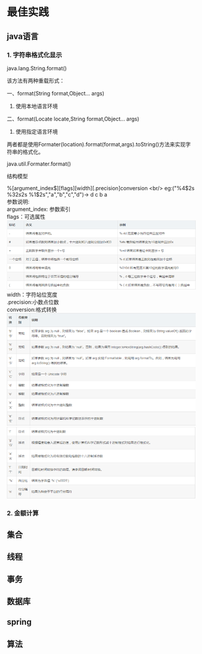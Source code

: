 # 最佳实践
## java语言
### 1. 字符串格式化显示

java.lang.String.format()

该方法有两种重载形式：

一、format(String format,Object... args)
1. 使用本地语言环境

二、format(Locate locate,String format,Object... args)
1. 使用指定语言环境

两者都是使用Formater(location).format(format,args).toString()方法来实现字符串的格式化。

java.util.Formater.format()

结构模型

%[argument_index$][flags][width][.precision]conversion                    <br/>
eg:("%4$2s %3$2s %2$2s %1$2s","a","b","c","d")-> d c b a          <br/>
参数说明:                                                           <br/>
argument_index: 参数索引<br/>
flags：可选属性<br/>
<img src="imgs/best-practice/1.png"/><br/>
width：字符站位宽度<br/>
.precision:小数点位数<br/>
conversion:格式转换<br/>
<img src="imgs/best-practice/2.png"/>
<img src="imgs/best-practice/3.png"/><br/>
### 2. 金额计算

## 集合

## 线程

## 事务

## 数据库

## spring

## 算法
